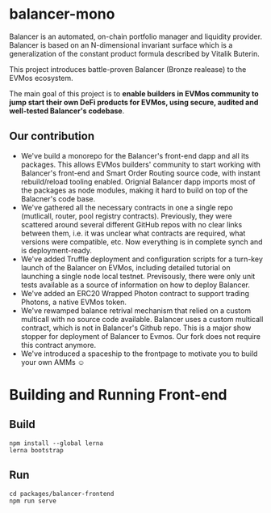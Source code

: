 # balancer-mono
Balancer is an automated, on-chain portfolio manager and liquidity provider. Balancer is based on an N-dimensional invariant surface which is a generalization of the constant product formula described by Vitalik Buterin.

This project introduces battle-proven Balancer (Bronze realease) to the EVMos ecosystem. 

The main goal of this project is to **enable builders in EVMos community to jump start their own DeFi products for EVMos, using secure, audited and well-tested Balancer's codebase**. 


## Our contribution
* We've build a monorepo for the Balancer's front-end dapp and all its packages. This allows EVMos builders' community to start working with Balancer's front-end and Smart Order Routing source code, with instant rebuild/reload tooling enabled. Orignial Balancer dapp imports most of the packages as node modules, making it hard to build on top of the Balacner's code base. 
* We've gathered all the necessary contracts in one a single repo (mutlicall, router, pool registry contracts). Previously, they were scattered around several different GitHub repos with no clear links between them, i.e. it was unclear what contracts are required, what versions were compatible, etc. Now everything is in complete synch and is deployment-ready.
* We've added Truffle deployment and configuration scripts for a turn-key launch of the Balancer on EVMos, including detailed tutorial on launching a single node local testnet. Previsously, there were only unit tests available as a source of information on how to deploy Balancer. 
* We've added an ERC20 Wrapped Photon contract to support trading Photons, a native EVMos token.
* We've rewamped balance retrival mechanism that relied on a custom multicall with no source code available. Balancer uses a custom multicall contract, which is not in Balancer's Github repo. This is a major show stopper for deployment of Balancer to Evmos. Our fork does not require this contract anymore.
* We've introduced a spaceship to the frontpage to motivate you to build your own AMMs ☺️

# Building and Running Front-end
## Build

```
npm install --global lerna
lerna bootstrap
```

## Run
```
cd packages/balancer-frontend
npm run serve
```
